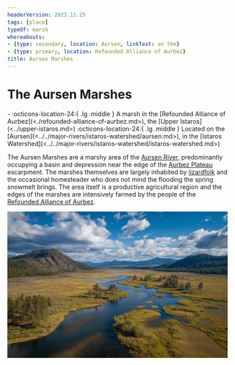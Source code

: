 ```yaml
---
headerVersion: 2023.11.25
tags: [place]
typeOf: marsh
whereabouts:
- {type: secondary, location: Aursen, linkText: on the}
- {type: primary, location: Refounded Alliance of Aurbez}
title: Aursen Marshes
---
```

# The Aursen Marshes
<div class="grid cards ext-narrow-margin ext-one-column" markdown>
-    :octicons-location-24:{ .lg .middle } A marsh in the [Refounded Alliance of Aurbez](<./refounded-alliance-of-aurbez.md>), the [Upper Istaros](<../upper-istaros.md>)  
    :octicons-location-24:{ .lg .middle } Located on the [Aursen](<../../major-rivers/istaros-watershed/aursen.md>), in the [Istaros Watershed](<../../major-rivers/istaros-watershed/istaros-watershed.md>)  
</div>


The Aursen Marshes are a marshy area of the [Aursen River](<../../major-rivers/istaros-watershed/aursen.md>), predominantly occupying a basin and depression near the edge of the [Aurbez Plateau](<../aurbez-plateau.md>) escarpment. The marshes themselves are largely inhabited by [lizardfolk](<../../../species/lizardfolk.md>) and the occasional homesteader who does not mind the flooding the spring snowmelt brings. The area itself is a productive agricultural region and the edges of the marshes are intensively farmed by the people of the [Refounded Alliance of Aurbez](<./refounded-alliance-of-aurbez.md>). 

![Aursen Marshes](../../../assets/aursen-marshes.png)